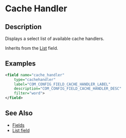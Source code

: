 # Cache Handler

## Description

Displays a select list of available cache handlers.

Inherits from the [List](#/en/cms/platform/form/field-list.md) field.

## Examples


```xml
<field name="cache_handler"
    type="cachehandler"
    label="COM_CONFIG_FIELD_CACHE_HANDLER_LABEL"
    description="COM_CONFIG_FIELD_CACHE_HANDLER_DESC"
    filter="word">
</field>
```

## See Also

* [Fields](#/en/cms/platform/form/fields.md)
* [List field](#/en/cms/platform/form/field-list.md)
